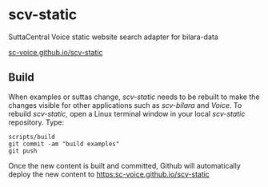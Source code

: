 # scv-static
SuttaCentral Voice static website search adapter for bilara-data

[sc-voice.github.io/scv-static](https://sc-voice.github.io/scv-static/)


## Build
When examples or suttas change, *scv-static* needs to be rebuilt to make
the changes visible for other applications such as *scv-bilara* and *Voice*.
To rebuild *scv-static*, open a Linux terminal window in your local *scv-static* 
repository. Type:

```
scripts/build
git commit -am "build examples"
git push
```

Once the new content is built and committed, Github will automatically deploy
the new content to 
[https:sc-voice.github.io/scv-static](https:sc-voice.github.io/scv-static)




